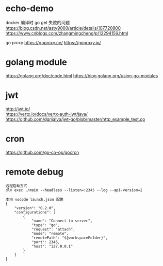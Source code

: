 # echo-demo

docker 编译时 go get 失败的问题
https://blog.csdn.net/asty9000/article/details/107720900
https://www.cnblogs.com/zhangmingcheng/p/12294156.html

go proxy
https://goproxy.cn/
https://goproxy.io/

# golang module

https://golang.org/doc/code.html
https://blog.golang.org/using-go-modules

# jwt
http://jwt.io/  
https://vertx.io/docs/vertx-auth-jwt/java/  
https://github.com/dgrijalva/jwt-go/blob/master/http_example_test.go  

# cron
https://github.com/go-co-op/gocron



# remote debug


    远程启动方式
    dlv exec ./main --headless --listen=:2345 --log --api-version=2

    本地 vscode launch.json 配置
    {
        "version": "0.2.0",
        "configurations": [
            {
                "name": "Connect to server",
                "type": "go",
                "request": "attach",
                "mode": "remote",
                "remotePath": "${workspaceFolder}",
                "port": 2345,
                "host": "127.0.0.1"
            }
        ]
    }
    